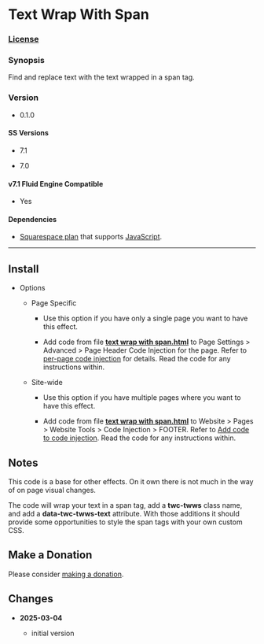 # Text Wrap With Span

### [License][1]

### Synopsis

Find and replace text with the text wrapped in a span tag.

### Version

  * 0.1.0

#### SS Versions

  * 7.1
  
  * 7.0

#### v7.1 Fluid Engine Compatible

  * Yes

#### Dependencies

  * [Squarespace plan][3] that supports [JavaScript][4].

---

## Install

* Options

  * Page Specific
  
    * Use this option if you have only a single page you want to have this
      effect.
      
    * Add code from file **[text wrap with span.html][5]** to
      Page Settings > Advanced > Page Header Code Injection for the page. Refer
      to [per-page code injection][6] for details. Read the code for any
      instructions within.
      
  * Site-wide
  
    * Use this option if you have multiple pages where you want to have this
      effect.
      
    * Add code from file **[text wrap with span.html][5]** to
      Website > Pages > Website Tools > Code Injection > FOOTER. Refer to [Add
      code to code injection][7]. Read the code for any instructions within.

## Notes

This code is a base for other effects. On it own there is not much in the way of
on page visual changes.

The code will wrap your text in a span tag, add a **twc-twws** class name, and
add a **data-twc-twws-text** attribute. With those additions it should provide
some opportunities to style the span tags with your own custom CSS.

## Make a Donation

Please consider [making a donation][8].

## Changes

<!-- * **2023-07-28**

  * support calling multiple callbacks
  * bumped version to 0.2.0
  -->
* **2025-03-04**

  * initial version

[1]: https://github.com/tomsWebConsulting/twcsl/blob/main/LICENSE.txt#L1
[2]: https://developer.mozilla.org/en-US/docs/Web/API/Document_Object_Model
[3]: https://www.squarespace.com/pricing
[4]: https://en.wikipedia.org/wiki/JavaScript
[5]: text%20wrap%20with%20span.html#L1
[6]: https://support.squarespace.com/hc/en-us/articles/205815908-Using-code-injection#toc-per-page-code-injection
[7]: https://support.squarespace.com/hc/en-us/articles/205815908-Using-code-injection#toc-add-code-to-code-injection
[8]: https://github.com/tomsWebConsulting/twcsl#make-a-donation

